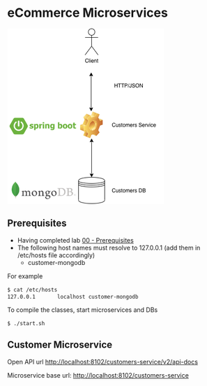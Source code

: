 # eCommerce Microservices

![](img/eCommerce.png)

## Prerequisites

- Having completed lab [00 - Prerequisites](../00-Prerequisites/README.md)
- The following host names must resolve to 127.0.0.1 (add them in /etc/hosts file accordingly)
    - customer-mongodb

For example

```
$ cat /etc/hosts
127.0.0.1       localhost customer-mongodb
```


To compile the classes, start microservices and DBs

```console
$ ./start.sh
```

## Customer Microservice

Open API url [http://localhost:8102/customers-service/v2/api-docs](http://localhost:8102/customers-service/v2/api-docs)

Microservice base url: [http://localhost:8102/customers-service](http://localhost:8102/customers-service)
